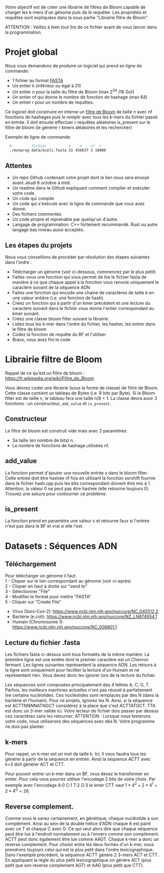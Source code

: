 Votre objectif est de créer une librairie de filtres de Bloom capable de charger les k-mers d'un génome puis de le requêter. Les propriétés et requêtes sont expliquées dans la sous partie "Librairie filtre de Bloom".

ATTENTION : Veillez à bien tout lire de ce fichier avant de vous lancer dans la programmation.


# Projet global

Nous vous demandons de produire un logiciel qui prend en ligne de commande:
- 1 fichier au format [FASTA](https://fr.wikipedia.org/wiki/FASTA_(format_de_fichier))
- Un entier k (inférieur ou égal à 31)
- Un entier n pour la taille du filtre de Bloom (max $2^34$ (16 Go))
- Un entier nf qui donne le nombre de fonction de hashage (max 64)
- Un entier r pour un nombre de requêtes.

Ce logiciel doit construire en interne un [filtre de Bloom](https://fr.wikipedia.org/wiki/Filtre_de_Bloom) de taille n avec nf fonctions de hashages puis le remplir avec tous les k-mers du fichier passé en entrée.
Il doit ensuite effectuer r requêtes aléatoires is_present sur le filtre de bloom (ie générer r kmers aléatoires et les rechercher)

Exemple de ligne de commande:

```bash
  #         fichier          k    n    nf  r
  ./monprog data/ecoli.fasta 31 456637 3 10000
```

## Attentes

- Un repo Github contenant votre projet dont le lien nous sera envoyé avant Jeudi 6 octobre à midi.
- Un readme dans le Github expliquant comment compiler et exécuter votre code.
- Un code qui compile
- Un code qui s'exécute avec la ligne de commande que vous avez donné.
- Des fichiers commentés
- Un code propre et reprenable par quelqu'un d'autre.
- Langage de programmation: C++ fortement recommandé. Rust ou autre langage bas niveau aussi acceptés.


## Les étapes du projets

Nous vous conseillons de procéder par résolution des étapes suivantes dans l'ordre :  
- Télécharger un génome (voir ci-dessous, commencez par le plus petit)  
- Faites-vous une fonction qui vous permet de lire le fichier fasta de manière à ce que chaque appel à la fonction vous renvoie uniquement le caractère suivant de la séquence ADN  
- Faites une fonction qui encode une chaine de caractères de taille k en une valeur entière (i.e. une fonction de hash).
- Créez un fonction qui à partir d'un kmer précédent et une lecture du caractère suivant dans le fichier vous donne l'entier correspondant au kmer suivant.  
- Créez une classe bloom filter suivant la librairie
- Listez tous les k-mer dans l'ordre du fichier, les hasher, les entrer dans le filtre de bloom
- Codez la fonction de requête du BF et l'utiliser
- Bravo, vous avez fini le code


# Librairie filtre de Bloom

Rappel de ce qu'est un filtre de bloom : https://fr.wikipedia.org/wiki/Filtre_de_Bloom  

Vous devrez coder une librairie (sous la forme de classe) de filtre de Bloom.
Cette classe contient un tableau de Bytes (i.e. 8 bits par Byte).
Si le Bloom filter est de taille n, le tableau fera une taille n/8 + 1.
La classe devra avoir 3 fonctions : un constructeur, `add_value` et `is_present`.

## Constructeur

Le filtre de bloom est construit vide mais avec 2 paramètres:  
- Sa taille (en nombre de bits) n.
- Le nombre de fonctions de hashage utilisées nf.

## add_value

La fonction permet d'ajouter une nouvelle entrée x dans le bloom filter.
Cette entrée doit être hashée nf fois en utilisant la fonction xorshift fournie dans le fichier hash.cpp puis les bits correspondant doivent être mis à 1.
Attention, la valeur 0 ne peut pas être hashée (elle retourne toujours 0).
Trouvez une astuce pour contourner ce problème.

## is_present

La fonction prend en paramètre une valeur x et retourne faux si l'entrée n'est pas dans le BF et vrai si elle l'est.


# Datasets : Séquences ADN

## Téléchargement

Pour télécharger un génome il faut:  
1 - Cliquer sur le lien correspondant au génome (voir ci-après)  
2 - Cliquer en haut à droite sur "send to"  
3 - Sélectionner "File"  
4 - Modifier le format pour mettre "FASTA"  
5 - Cliquer sur "Create File"  

- Virus (Sars-Cov-2): https://www.ncbi.nlm.nih.gov/nuccore/NC_045512.2  
- Bactérie (e.coli): https://www.ncbi.nlm.nih.gov/nuccore/NZ_LN874954.1  
- Humain (Chromosome 1): https://www.ncbi.nlm.nih.gov/nuccore/NC_008801.1

## Lecture du fichier .fasta

Les fichiers fasta ci-dessus sont tous formatés de la même manière.
La première ligne est une entête dont le premier caractère est un Chevron fermant.
Les lignes suivantes représentent la séquence ADN.
Les retours à la ligne sont uniquement pour faciliter la lecture d'un Humain et ne représentent rien.
Vous devez donc les ignorer lors de la lecture du fichier.  

Les séquences sont composées principalement des 4 lettres A, C, G, T.
Parfois, les meilleurs machines actuelles n'ont pas réussit à parfaitement lire certains nucléotides.
Ces nucléotides sont remplacés par des N (dans la bactérie et l'humain).
Pour ce projets, ignorez les N.
Ainsi, si la séquence est ACTTNNNNATNGCT considérez à la place que c'est ACTTATGCT.
TTA est donc un 3-mer valide ici.
Votre lecteur de fichier dois passer par dessus ces caractères sans les retourner.
ATTENTION : Lorsque nous testerons votre code, nous utiliserons des séquences avec des N. Votre programme ne dois pas planter.



## k-mers

Pour rappel, un k-mer est un mot de taille k.
Ici, il vous faudra tous les générer à partir de la séquence en entrée.
Ainsi la séquence ACTT avec k=3 doit générer ACT et CTT.
  
Pour pouvoir entrer un k-mer dans un BF, vous devez le transformer en entier.
Pour cela vous pourrez utiliser l'encodage 2 bits de votre choix.
Par exemple avec l'encodage A:0 C:1 T:2 G:3 le kmer CTT vaut $1 * 4^2 + 2 * 4^1 + 2 * 4^0 = 26$.


## Reverse complement.

Comme vous le savez certainement, en génétique, chaque nucléotide a son complément.
Ainsi au sein de la double hélice d'ADN chaque A est pairé avec un T et chaque C avec G.
Ce qui veut alors dire que chaque séquence peut être lue à l'endroit normalement ou à l'envers comme son complément.
ACTT peut donc également être lue comme AAGT.
Chaque k-mer a donc un reverse complement.
Pour choisir entre les deux formes d'un k-mer, nous prendrons toujours celui qui est le plus petit dans l'ordre lexicographique.
Dans l'exemple précédent, la séquence ACTT génère 2 3-mers ACT et CTT.
En appliquant la règle du plus petit lexicographique on génère ACT (plus petit que  son reverse complement AGT) et AAG (plus petit que CTT).
